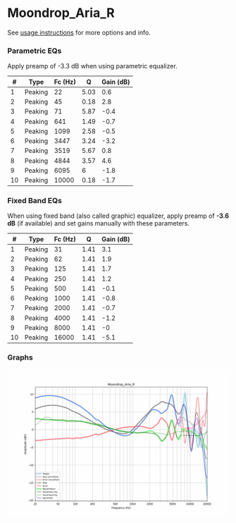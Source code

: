 # Moondrop_Aria_R
See [usage instructions](https://github.com/jaakkopasanen/AutoEq#usage) for more options and info.

### Parametric EQs
Apply preamp of -3.3 dB when using parametric equalizer.

|   # | Type    |   Fc (Hz) |    Q |   Gain (dB) |
|-----|---------|-----------|------|-------------|
|   1 | Peaking |        22 | 5.03 |         0.6 |
|   2 | Peaking |        45 | 0.18 |         2.8 |
|   3 | Peaking |        71 | 5.87 |        -0.4 |
|   4 | Peaking |       641 | 1.49 |        -0.7 |
|   5 | Peaking |      1099 | 2.58 |        -0.5 |
|   6 | Peaking |      3447 | 3.24 |        -3.2 |
|   7 | Peaking |      3519 | 5.67 |         0.8 |
|   8 | Peaking |      4844 | 3.57 |         4.6 |
|   9 | Peaking |      6095 | 6    |        -1.8 |
|  10 | Peaking |     10000 | 0.18 |        -1.7 |

### Fixed Band EQs
When using fixed band (also called graphic) equalizer, apply preamp of **-3.6 dB** (if available) and set gains manually with these parameters.

|   # | Type    |   Fc (Hz) |    Q |   Gain (dB) |
|-----|---------|-----------|------|-------------|
|   1 | Peaking |        31 | 1.41 |         3.1 |
|   2 | Peaking |        62 | 1.41 |         1.9 |
|   3 | Peaking |       125 | 1.41 |         1.7 |
|   4 | Peaking |       250 | 1.41 |         1.2 |
|   5 | Peaking |       500 | 1.41 |        -0.1 |
|   6 | Peaking |      1000 | 1.41 |        -0.8 |
|   7 | Peaking |      2000 | 1.41 |        -0.7 |
|   8 | Peaking |      4000 | 1.41 |        -1.2 |
|   9 | Peaking |      8000 | 1.41 |        -0   |
|  10 | Peaking |     16000 | 1.41 |        -5.1 |

### Graphs
![](./Moondrop_Aria_R.png)

